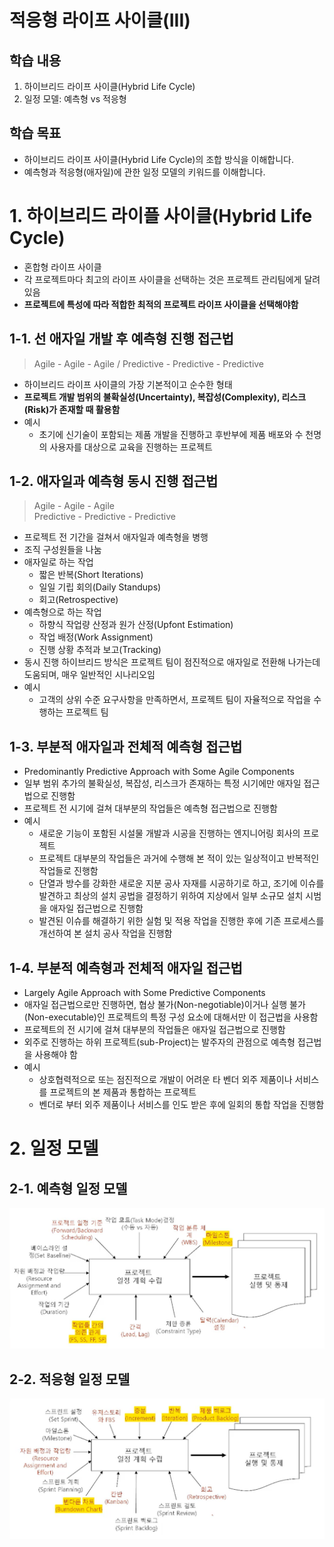 # 적응형 라이프 사이클(III)
## 학습 내용
1. 하이브리드 라이프 사이클(Hybrid Life Cycle)
2. 일정 모델: 예측형 vs 적응형
## 학습 목표
* 하이브리드 라이프 사이클(Hybrid Life Cycle)의 조합 방식을 이해합니다.
* 예측형과 적응형(애자일)에 관한 일정 모델의 키워드를 이해합니다.

# 1. 하이브리드 라이플 사이클(Hybrid Life Cycle)
* 혼합형 라이프 사이클
* 각 프로젝트마다 최고의 라이프 사이클을 선택하는 것은 프로젝트 관리팀에게 달려있음
* **프로젝트에 특성에 따라 적합한 최적의 프로젝트 라이프 사이클을 선택해야함**

## 1-1. 선 애자일 개발 후 예측형 진행 접근법
> Agile - Agile - Agile / Predictive - Predictive - Predictive
* 하이브리드 라이프 사이클의 가장 기본적이고 순수한 형태
* **프로젝트 개발 범위의 불확실성(Uncertainty), 복잡성(Complexity), 리스크(Risk)가 존재할 때 활용함**
* 예시
  * 초기에 신기술이 포함되는 제품 개발을 진행하고 후반부에 제품 배포와 수 천명의 사용자를 대상으로 교육을 진행하는 프로젝트

## 1-2. 애자일과 예측형 동시 진행 접근법
> Agile - Agile - Agile <br>
> Predictive - Predictive - Predictive
* 프로젝트 전 기간을 걸쳐서 애자일과 예측형을 병행
* 조직 구성원들을 나눔
* 애자일로 하는 작업
  * 짧은 반복(Short Iterations)
  * 일일 기립 회의(Daily Standups)
  * 회고(Retrospective)
* 예측형으로 하는 작업
  * 하향식 작업량 산정과 원가 산정(Upfont Estimation)
  * 작업 배정(Work Assignment)
  * 진행 상황 추적과 보고(Tracking)
* 동시 진행 하이브리드 방식은 프로젝트 팀이 점진적으로 애자일로 전환해 나가는데 도움되며, 매우 일반적인 시나리오임
* 예시
  * 고객의 상위 수준 요구사항을 만족하면서, 프로젝트 팀이 자율적으로 작업을 수행하는 프로젝트 팀
## 1-3. 부분적 애자일과 전체적 예측형 접근법
* Predominantly Predictive Approach with Some Agile Components
* 일부 범위 추가의 불확실성, 복잡성, 리스크가 존재하는 특정 시기에만 애자일 접근법으로 진행함
* 프로젝트 전 시기에 걸쳐 대부분의 작업들은 예측형 접근법으로 진행함
* 예시
  * 새로운 기능이 포함된 시설물 개발과 시공을 진행하는 엔지니어링 회사의 프로젝트
  * 프로젝트 대부분의 작업들은 과거에 수행해 본 적이 있는 일상적이고 반복적인 작업들로 진행함
  * 단열과 방수를 강화한 새로운 지분 공사 자재를 시공하기로 하고, 조기에 이슈를 발견하고 최상의 설치 공법을 결정하기 위하여 지상에서 일부 소규모 설치 시범을 애자일 접근법으로 진행함
  * 발견된 이슈를 해결하기 위한 실험 및 적용 작업을 진행한 후에 기존 프로세스를 개선하여 본 설치 공사 작업을 진행함


## 1-4. 부분적 예측형과 전체적 애자일 접근법
* Largely Agile Approach with Some Predictive Components
* 애자일 접근법으로만 진행하면, 협상 불가(Non-negotiable)이거나 실행 불가(Non-executable)인 프로젝트의 특정 구성 요소에 대해서만 이 접근법을 사용함
* 프로젝트의 전 시기에 걸쳐 대부분의 작업들은 애자일 접근법으로 진행함
* 외주로 진행하는 하위 프로젝트(sub-Project)는 발주자의 관점으로 예측형 접근법을 사용해야 함
* 예시
  * 상호협력적으로 또는 점진적으로 개발이 어려운 타 벤더 외주 제품이나 서비스를 프로젝트의 본 제품과 통합하는 프로젝트
  * 벤더로 부터 외주 제품이나 서비스를 인도 받은 후에 일회의 통합 작업을 진행함

# 2. 일정 모델
## 2-1. 예측형 일정 모델
![agile_08_01.png](image/agile_08_01.png)
## 2-2. 적응형 일정 모델
![agile_08_02.png](image/agile_08_02.png)
